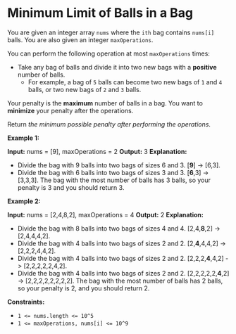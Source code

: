 # Minimum Limit of Balls in a Bag

You are given an integer array `nums` where the `ith` bag contains `nums[i]` balls. You are also given an integer `maxOperations`.

You can perform the following operation at most `maxOperations` times:

* Take any bag of balls and divide it into two new bags with a **positive** number of balls.
  * For example, a bag of `5` balls can become two new bags of `1` and `4` balls, or two new bags of `2` and `3` balls.

Your penalty is the **maximum** number of balls in a bag. You want to **minimize** your penalty after the operations.

Return _the minimum possible penalty after performing the operations_.

**Example 1:**

**Input:** nums = \[9\], maxOperations = 2
**Output:** 3
**Explanation:**

* Divide the bag with 9 balls into two bags of sizes 6 and 3. \[**9**\] -> \[6,3\].
* Divide the bag with 6 balls into two bags of sizes 3 and 3. \[**6**,3\] -> \[3,3,3\].
The bag with the most number of balls has 3 balls, so your penalty is 3 and you should return 3.

**Example 2:**

**Input:** nums = \[2,4,8,2\], maxOperations = 4
**Output:** 2
**Explanation:**

* Divide the bag with 8 balls into two bags of sizes 4 and 4. \[2,4,**8**,2\] -> \[2,4,4,4,2\].
* Divide the bag with 4 balls into two bags of sizes 2 and 2. \[2,**4**,4,4,2\] -> \[2,2,2,4,4,2\].
* Divide the bag with 4 balls into two bags of sizes 2 and 2. \[2,2,2,**4**,4,2\] -> \[2,2,2,2,2,4,2\].
* Divide the bag with 4 balls into two bags of sizes 2 and 2. \[2,2,2,2,2,**4**,2\] -> \[2,2,2,2,2,2,2,2\].
The bag with the most number of balls has 2 balls, so your penalty is 2, and you should return 2.

**Constraints:**

* `1 <= nums.length <= 10^5`
* `1 <= maxOperations, nums[i] <= 10^9`
